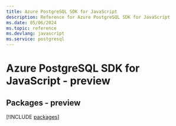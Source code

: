 ```yaml
---
title: Azure PostgreSQL SDK for JavaScript
description: Reference for Azure PostgreSQL SDK for JavaScript
ms.date: 05/06/2024
ms.topic: reference
ms.devlang: javascript
ms.service: postgresql
---
```

# Azure PostgreSQL SDK for JavaScript - preview
## Packages - preview
[!INCLUDE [packages](postgresql-index.md)]
